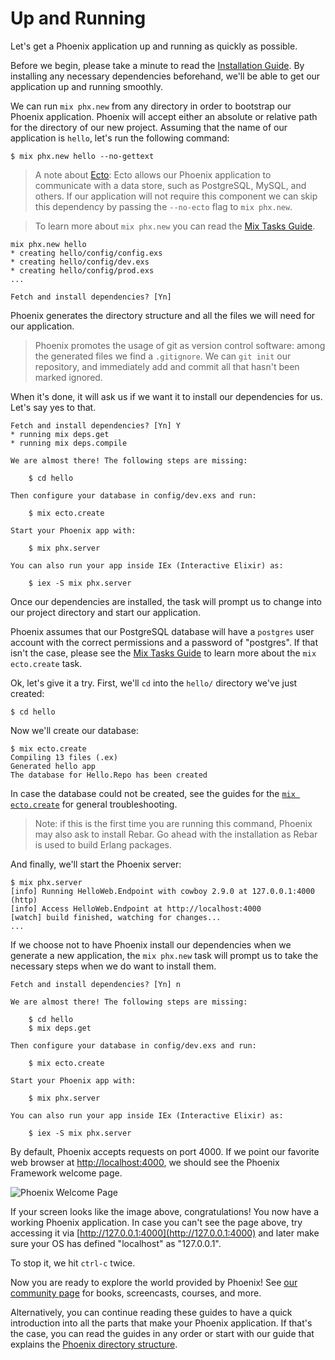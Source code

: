 # Up and Running

Let's get a Phoenix application up and running as quickly as possible.

Before we begin, please take a minute to read the [Installation Guide](installation.html). By installing any necessary dependencies beforehand, we'll be able to get our application up and running smoothly.

We can run `mix phx.new` from any directory in order to bootstrap our Phoenix application. Phoenix will accept either an absolute or relative path for the directory of our new project. Assuming that the name of our application is `hello`, let's run the following command:

```console
$ mix phx.new hello --no-gettext
```

> A note about [Ecto](ecto.html): Ecto allows our Phoenix application to communicate with a data store, such as PostgreSQL, MySQL, and others. If our application will not require this component we can skip this dependency by passing the `--no-ecto` flag to `mix phx.new`.

> To learn more about `mix phx.new` you can read the [Mix Tasks Guide](mix_tasks.html#phoenix-specific-mix-tasks).

```console
mix phx.new hello
* creating hello/config/config.exs
* creating hello/config/dev.exs
* creating hello/config/prod.exs
...

Fetch and install dependencies? [Yn]
```

Phoenix generates the directory structure and all the files we will need for our application.

> Phoenix promotes the usage of git as version control software: among the generated files we find a `.gitignore`. We can `git init` our repository, and immediately add and commit all that hasn't been marked ignored.

When it's done, it will ask us if we want it to install our dependencies for us. Let's say yes to that.

```console
Fetch and install dependencies? [Yn] Y
* running mix deps.get
* running mix deps.compile

We are almost there! The following steps are missing:

    $ cd hello

Then configure your database in config/dev.exs and run:

    $ mix ecto.create

Start your Phoenix app with:

    $ mix phx.server

You can also run your app inside IEx (Interactive Elixir) as:

    $ iex -S mix phx.server
```

Once our dependencies are installed, the task will prompt us to change into our project directory and start our application.

Phoenix assumes that our PostgreSQL database will have a `postgres` user account with the correct permissions and a password of "postgres". If that isn't the case, please see the [Mix Tasks Guide](mix_tasks.html#ecto-specific-mix-tasks) to learn more about the `mix ecto.create` task.

Ok, let's give it a try. First, we'll `cd` into the `hello/` directory we've just created:

```console
$ cd hello
```

Now we'll create our database:

```console
$ mix ecto.create
Compiling 13 files (.ex)
Generated hello app
The database for Hello.Repo has been created
```

In case the database could not be created, see the guides for the [`mix ecto.create`](mix_tasks.html#mix-ecto-create) for general troubleshooting.

> Note: if this is the first time you are running this command, Phoenix may also ask to install Rebar. Go ahead with the installation as Rebar is used to build Erlang packages.

And finally, we'll start the Phoenix server:

```console
$ mix phx.server
[info] Running HelloWeb.Endpoint with cowboy 2.9.0 at 127.0.0.1:4000 (http)
[info] Access HelloWeb.Endpoint at http://localhost:4000
[watch] build finished, watching for changes...
...
```

If we choose not to have Phoenix install our dependencies when we generate a new application, the `mix phx.new` task will prompt us to take the necessary steps when we do want to install them.

```console
Fetch and install dependencies? [Yn] n

We are almost there! The following steps are missing:

    $ cd hello
    $ mix deps.get

Then configure your database in config/dev.exs and run:

    $ mix ecto.create

Start your Phoenix app with:

    $ mix phx.server

You can also run your app inside IEx (Interactive Elixir) as:

    $ iex -S mix phx.server
```

By default, Phoenix accepts requests on port 4000. If we point our favorite web browser at [http://localhost:4000](http://localhost:4000), we should see the Phoenix Framework welcome page.

![Phoenix Welcome Page](assets/images/welcome-to-phoenix.png)

If your screen looks like the image above, congratulations! You now have a working Phoenix application. In case you can't see the page above, try accessing it via [http://127.0.0.1:4000](http://127.0.0.1:4000) and later make sure your OS has defined "localhost" as "127.0.0.1".

To stop it, we hit `ctrl-c` twice.

Now you are ready to explore the world provided by Phoenix! See [our community page](community.html) for books, screencasts, courses, and more.

Alternatively, you can continue reading these guides to have a quick introduction into all the parts that make your Phoenix application. If that's the case, you can read the guides in any order or start with our guide that explains the [Phoenix directory structure](directory_structure.html).
